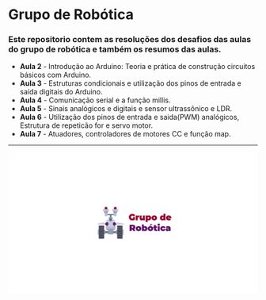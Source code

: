 <h1>Grupo de Robótica</h1></div>

<h3>Este repositorio contem as resoluções dos desafios das aulas do grupo de robótica e também os resumos das aulas.</h3>

<ul>
    <li><b>Aula 2</b> - Introdução ao Arduino: Teoria e prática de construção circuitos básicos com Arduino.</li>
    <li><b>Aula 3</b> - Estruturas condicionais e utilização dos pinos de entrada e saída digitais do Arduino.</li>
    <li><b>Aula 4</b> - Comunicação serial e a função millis.</li>
    <li><b>Aula 5</b> - Sinais analógicos e digitais e sensor ultrassônico e LDR.</li>
    <li><b>Aula 6</b> - Utilização dos pinos de entrada e saida(PWM) analógicos, Estrutura de repeticão for e servo motor.</li>
    <li><b>Aula 7</b> - Atuadores, controladores de motores CC e função map.</li>
</ul>

<hr>

<img src="https://github.com/RAS-UFPB/.github/blob/main/profile/imagens/GDR%20v2.png" alt="">
